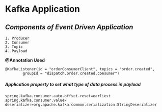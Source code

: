 # **Kafka Application**

## _**Components of Event Driven Application**_

    1. Producer
    2. Consumer
    3. Topic
    4. Payload


**@Annotation Used** 

    @KafkaListener(id = "orderConsumerClient", topics = "order.created",
            groupId = "dispatch.order.created.consumer")

##### Application property to set **what type of data process** in payload

    spring.kafka.consumer.auto-offset-reset=earliest
    spring.kafka.consumer.value-deserializer=org.apache.kafka.common.serialization.StringDeserializer